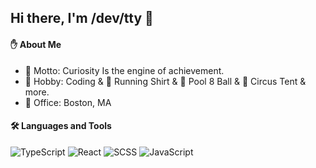 ## Hi there, I'm /dev/tty 👋

#### :raised_hand: About Me

- 🌟 Motto: Curiosity Is the engine of achievement.
- 🌱 Hobby: Coding & 🎽 Running Shirt & 🎱 Pool 8 Ball & 🎪 Circus Tent & more.
- 🏢 Office: Boston, MA

#### 🛠 Languages and Tools

![TypeScript](https://img.shields.io/badge/-TypeScript-35495c?style=flat-square&logo=TypeScript&logoColor=default)
![React](https://img.shields.io/badge/-React-45b8d8?style=flat-square&logo=React&logoColor=default)
![SCSS](https://img.shields.io/badge/-SCSS-090909?style=flat-square&logo=SCSS&logoColor=default)
![JavaScript](https://img.shields.io/badge/-JavaScript-black?style=flat-square&logo=JavaScript&logoColor=default)

